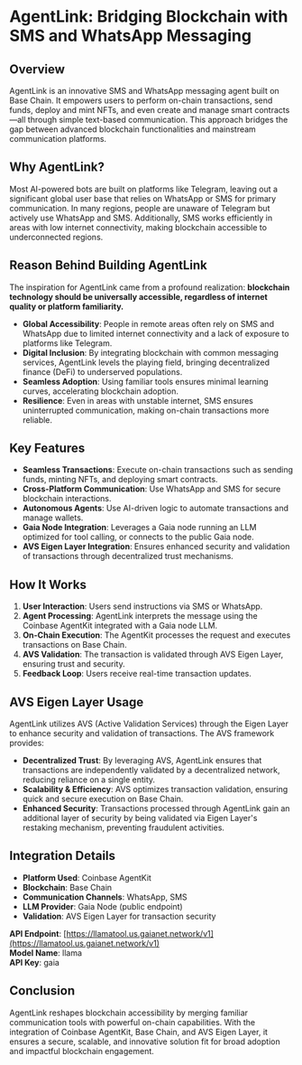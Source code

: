 # AgentLink: Bridging Blockchain with SMS and WhatsApp Messaging

## Overview

AgentLink is an innovative SMS and WhatsApp messaging agent built on Base Chain. It empowers users to perform on-chain transactions, send funds, deploy and mint NFTs, and even create and manage smart contracts—all through simple text-based communication. This approach bridges the gap between advanced blockchain functionalities and mainstream communication platforms.

## Why AgentLink?

Most AI-powered bots are built on platforms like Telegram, leaving out a significant global user base that relies on WhatsApp or SMS for primary communication. In many regions, people are unaware of Telegram but actively use WhatsApp and SMS. Additionally, SMS works efficiently in areas with low internet connectivity, making blockchain accessible to underconnected regions.

## Reason Behind Building AgentLink

The inspiration for AgentLink came from a profound realization: **blockchain technology should be universally accessible, regardless of internet quality or platform familiarity.**

- **Global Accessibility**: People in remote areas often rely on SMS and WhatsApp due to limited internet connectivity and a lack of exposure to platforms like Telegram.
- **Digital Inclusion**: By integrating blockchain with common messaging services, AgentLink levels the playing field, bringing decentralized finance (DeFi) to underserved populations.
- **Seamless Adoption**: Using familiar tools ensures minimal learning curves, accelerating blockchain adoption.
- **Resilience**: Even in areas with unstable internet, SMS ensures uninterrupted communication, making on-chain transactions more reliable.

## Key Features

- **Seamless Transactions**: Execute on-chain transactions such as sending funds, minting NFTs, and deploying smart contracts.
- **Cross-Platform Communication**: Use WhatsApp and SMS for secure blockchain interactions.
- **Autonomous Agents**: Use AI-driven logic to automate transactions and manage wallets.
- **Gaia Node Integration**: Leverages a Gaia node running an LLM optimized for tool calling, or connects to the public Gaia node.
- **AVS Eigen Layer Integration**: Ensures enhanced security and validation of transactions through decentralized trust mechanisms.

## How It Works

1. **User Interaction**: Users send instructions via SMS or WhatsApp.
2. **Agent Processing**: AgentLink interprets the message using the Coinbase AgentKit integrated with a Gaia node LLM.
3. **On-Chain Execution**: The AgentKit processes the request and executes transactions on Base Chain.
4. **AVS Validation**: The transaction is validated through AVS Eigen Layer, ensuring trust and security.
5. **Feedback Loop**: Users receive real-time transaction updates.

## AVS Eigen Layer Usage

AgentLink utilizes AVS (Active Validation Services) through the Eigen Layer to enhance security and validation of transactions. The AVS framework provides:
- **Decentralized Trust**: By leveraging AVS, AgentLink ensures that transactions are independently validated by a decentralized network, reducing reliance on a single entity.
- **Scalability & Efficiency**: AVS optimizes transaction validation, ensuring quick and secure execution on Base Chain.
- **Enhanced Security**: Transactions processed through AgentLink gain an additional layer of security by being validated via Eigen Layer's restaking mechanism, preventing fraudulent activities.

## Integration Details

- **Platform Used**: Coinbase AgentKit
- **Blockchain**: Base Chain
- **Communication Channels**: WhatsApp, SMS
- **LLM Provider**: Gaia Node (public endpoint)
- **Validation**: AVS Eigen Layer for transaction security

**API Endpoint**: [https://llamatool.us.gaianet.network/v1](https://llamatool.us.gaianet.network/v1)  
**Model Name**: llama  
**API Key**: gaia  

## Conclusion

AgentLink reshapes blockchain accessibility by merging familiar communication tools with powerful on-chain capabilities. With the integration of Coinbase AgentKit, Base Chain, and AVS Eigen Layer, it ensures a secure, scalable, and innovative solution fit for broad adoption and impactful blockchain engagement.
